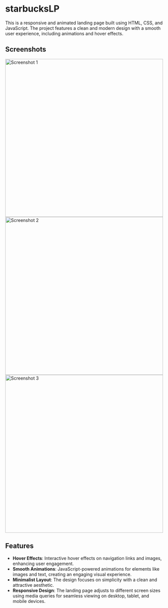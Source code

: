 # starbucksLP
This is a responsive and animated landing page built using HTML, CSS, and JavaScript. The project features a clean and modern design with a smooth user experience, including animations and hover effects.

## Screenshots

<img src="https://dishadewangan.github.io/starbucksLP/assets/Screenshot-2025-01-13-031630.png" alt="Screenshot 1" width="500"/>
<img src="https://dishadewangan.github.io/starbucksLP/assets/Screenshot-2025-01-13-032817.png" alt="Screenshot 2" width="500"/>
<img src="https://dishadewangan.github.io/starbucksLP/assets/Screenshot-2025-01-13-032849.png" alt="Screenshot 3" width="500"/>

## Features
- **Hover Effects**: Interactive hover effects on navigation links and images, enhancing user engagement.
- **Smooth Animations**: JavaScript-powered animations for elements like images and text, creating an engaging visual experience.
- **Minimalist Layout**: The design focuses on simplicity with a clean and attractive aesthetic.
- **Responsive Design**: The landing page adjusts to different screen sizes using media queries for seamless viewing on desktop, tablet, and mobile devices.

